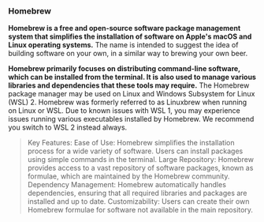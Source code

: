 ### Homebrew

**Homebrew is a free and open-source software package management system that simplifies the installation of software on Apple's macOS and Linux operating systems.** The name is intended to suggest the idea of building software on your own, in a similar way to brewing your own beer.

**Homebrew primarily focuses on distributing command-line software, which can be installed from the terminal. It is also used to manage various libraries and dependencies that these tools may require.** The Homebrew package manager may be used on Linux and Windows Subsystem for Linux (WSL) 2. Homebrew was formerly referred to as Linuxbrew when running on Linux or WSL. Due to known issues with WSL 1, you may experience issues running various executables installed by Homebrew. We recommend you switch to WSL 2 instead always.

> Key Features:
Ease of Use: Homebrew simplifies the installation process for a wide variety of software. Users can install packages using simple commands in the terminal.
Large Repository: Homebrew provides access to a vast repository of software packages, known as formulae, which are maintained by the Homebrew community.
Dependency Management: Homebrew automatically handles dependencies, ensuring that all required libraries and packages are installed and up to date.
Customizability: Users can create their own Homebrew formulae for software not available in the main repository.
